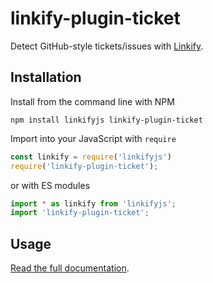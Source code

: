 linkify-plugin-ticket
===

Detect GitHub-style tickets/issues with [Linkify](https://soapbox.github.io/linkifyjs/).

## Installation

Install from the command line with NPM

```
npm install linkifyjs linkify-plugin-ticket
```

Import into your JavaScript with `require`
```js
const linkify = require('linkifyjs')
require('linkify-plugin-ticket');
```
or with ES modules

```js
import * as linkify from 'linkifyjs';
import 'linkify-plugin-ticket';
```

## Usage

[Read the full documentation](https://soapbox.github.io/linkifyjs/docs/plugin-ticket.html).
